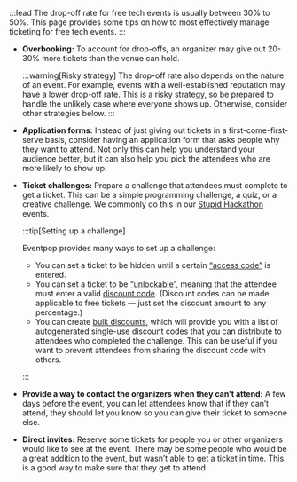 :::lead
The drop-off rate for free tech events is usually between 30% to 50%. This page provides some tips on how to most effectively manage ticketing for free tech events.
:::

- **Overbooking:** To account for drop-offs, an organizer may give out 20-30% more tickets than the venue can hold.

  :::warning[Risky strategy]
  The drop-off rate also depends on the nature of an event. For example, events with a well-established reputation may have a lower drop-off rate. This is a risky strategy, so be prepared to handle the unlikely case where everyone shows up. Otherwise, consider other strategies below.
  :::

- **Application forms:** Instead of just giving out tickets in a first-come-first-serve basis, consider having an application form that asks people why they want to attend. Not only this can help you understand your audience better, but it can also help you pick the attendees who are more likely to show up.

- **Ticket challenges:** Prepare a challenge that attendees must complete to get a ticket. This can be a simple programming challenge, a quiz, or a creative challenge. We commonly do this in our [Stupid Hackathon](https://stupid.hackathon.in.th/) events.

  :::tip[Setting up a challenge]

  Eventpop provides many ways to set up a challenge:

  - You can set a ticket to be hidden until a certain [“access code”][ep-access] is entered.
  - You can set a ticket to be [“unlockable”][ep-unlockable], meaning that the attendee must enter a valid [discount code][ep-discount]. (Discount codes can be made applicable to free tickets — just set the discount amount to any percentage.)
  - You can create [bulk discounts][ep-bulk], which will provide you with a list of autogenerated single-use discount codes that you can distribute to attendees who completed the challenge. This can be useful if you want to prevent attendees from sharing the discount code with others.

  :::

- **Provide a way to contact the organizers when they can’t attend:** A few days before the event, you can let attendees know that if they can’t attend, they should let you know so you can give their ticket to someone else.

- **Direct invites:** Reserve some tickets for people you or other organizers would like to see at the event. There may be some people who would be a great addition to the event, but wasn’t able to get a ticket in time. This is a good way to make sure that they get to attend.

[ep-access]: https://creators.eventpop.me/en/articles/3205720-%E0%B8%A7%E0%B8%B4%E0%B8%98%E0%B8%B5%E0%B8%AA%E0%B8%A3-%E0%B8%B2%E0%B8%87%E0%B9%81%E0%B8%A5%E0%B8%B0%E0%B9%83%E0%B8%8A-%E0%B8%87%E0%B8%B2%E0%B8%99-access-code
[ep-unlockable]: https://creators.eventpop.me/en/articles/3205518-%E0%B8%A7%E0%B8%B4%E0%B8%98%E0%B8%B5%E0%B8%81%E0%B8%B2%E0%B8%A3%E0%B8%AA%E0%B8%A3-%E0%B8%B2%E0%B8%87%E0%B9%81%E0%B8%A5%E0%B8%B0%E0%B9%83%E0%B8%8A-%E0%B8%87%E0%B8%B2%E0%B8%99-unlockable
[ep-discount]: https://creators.eventpop.me/en/articles/3118909-%E0%B8%A7%E0%B8%B4%E0%B8%98%E0%B8%B5%E0%B8%AA%E0%B8%A3-%E0%B8%B2%E0%B8%87%E0%B9%81%E0%B8%A5%E0%B8%B0%E0%B9%83%E0%B8%8A-%E0%B8%87%E0%B8%B2%E0%B8%99-discount-codes
[ep-bulk]: https://creators.eventpop.me/en/articles/3119246-%E0%B8%A7%E0%B8%B4%E0%B8%98%E0%B8%B5%E0%B8%AA%E0%B8%A3-%E0%B8%B2%E0%B8%87%E0%B9%81%E0%B8%A5%E0%B8%B0%E0%B9%83%E0%B8%8A-%E0%B8%87%E0%B8%B2%E0%B8%99-bulk-discounts
